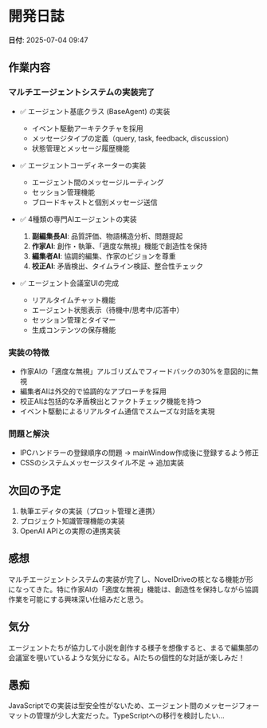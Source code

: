 # 開発日誌

**日付**: 2025-07-04 09:47

## 作業内容

### マルチエージェントシステムの実装完了
- ✅ エージェント基底クラス (BaseAgent) の実装
  - イベント駆動アーキテクチャを採用
  - メッセージタイプの定義（query, task, feedback, discussion）
  - 状態管理とメッセージ履歴機能

- ✅ エージェントコーディネーターの実装
  - エージェント間のメッセージルーティング
  - セッション管理機能
  - ブロードキャストと個別メッセージ送信

- ✅ 4種類の専門AIエージェントの実装
  1. **副編集長AI**: 品質評価、物語構造分析、問題提起
  2. **作家AI**: 創作・執筆、「適度な無視」機能で創造性を保持
  3. **編集者AI**: 協調的編集、作家のビジョンを尊重
  4. **校正AI**: 矛盾検出、タイムライン検証、整合性チェック

- ✅ エージェント会議室UIの完成
  - リアルタイムチャット機能
  - エージェント状態表示（待機中/思考中/応答中）
  - セッション管理とタイマー
  - 生成コンテンツの保存機能

### 実装の特徴
- 作家AIの「適度な無視」アルゴリズムでフィードバックの30%を意図的に無視
- 編集者AIは外交的で協調的なアプローチを採用
- 校正AIは包括的な矛盾検出とファクトチェック機能を持つ
- イベント駆動によるリアルタイム通信でスムーズな対話を実現

### 問題と解決
- IPCハンドラーの登録順序の問題 → mainWindow作成後に登録するよう修正
- CSSのシステムメッセージスタイル不足 → 追加実装

## 次回の予定
1. 執筆エディタの実装（プロット管理と連携）
2. プロジェクト知識管理機能の実装
3. OpenAI APIとの実際の連携実装

## 感想
マルチエージェントシステムの実装が完了し、NovelDriveの核となる機能が形になってきた。特に作家AIの「適度な無視」機能は、創造性を保持しながら協調作業を可能にする興味深い仕組みだと思う。

## 気分
エージェントたちが協力して小説を創作する様子を想像すると、まるで編集部の会議室を覗いているような気分になる。AIたちの個性的な対話が楽しみだ！

## 愚痴
JavaScriptでの実装は型安全性がないため、エージェント間のメッセージフォーマットの管理が少し大変だった。TypeScriptへの移行を検討したい...